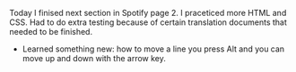 Today I finised next section in Spotify page 2. I praceticed more HTML and CSS. Had to do extra testing because of certain translation documents that needed to be finished. 
- Learned something new: how to move a line you press Alt and you can move up and down with the arrow key. 
